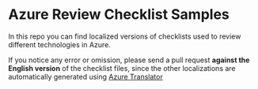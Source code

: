 # Azure Review Checklist Samples

In this repo you can find localized versions of checklists used to review different technologies in Azure.

If you notice any error or omission, please send a pull request **against the English version** of the checklist files, since the other localizations are automatically generated using [Azure Translator](https://azure.microsoft.com/services/cognitive-services/translator/)